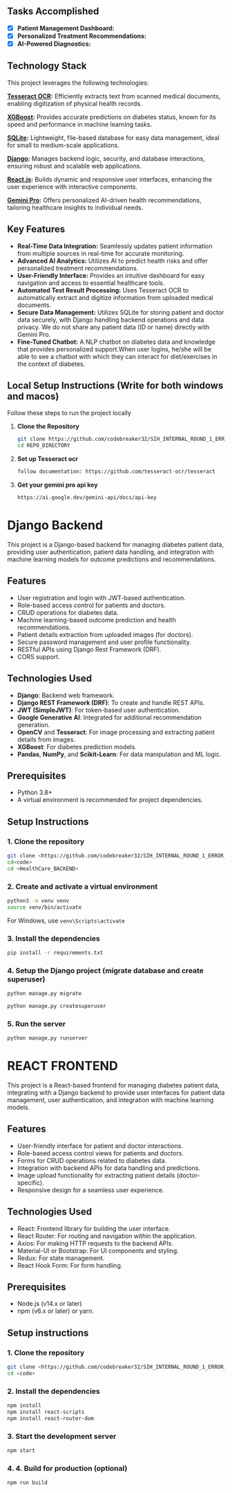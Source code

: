 ## Tasks Accomplished

- [x] **Patient Management Dashboard:**
- [x] **Personalized Treatment Recommendations:** 
- [x] **AI-Powered Diagnostics:**

## Technology Stack

This project leverages the following technologies:

**[Tesseract OCR](https://github.com/tesseract-ocr/tesseract):** Efficiently extracts text from scanned medical documents, enabling digitization of physical health records.

**[XGBoost](https://xgboost.readthedocs.io/):** Provides accurate predictions on diabetes status, known for its speed and performance in machine learning tasks.

**[SQLite](https://www.sqlite.org/index.html):** Lightweight, file-based database for easy data management, ideal for small to medium-scale applications.

**[Django](https://www.djangoproject.com/):** Manages backend logic, security, and database interactions, ensuring robust and scalable web applications.

**[React.js](https://reactjs.org/):** Builds dynamic and responsive user interfaces, enhancing the user experience with interactive components.

**[Gemini Pro](https://deepmind.google/technologies/gemini/pro/):** Offers personalized AI-driven health recommendations, tailoring healthcare insights to individual needs.


## Key Features

- **Real-Time Data Integration:** Seamlessly updates patient information from multiple sources in real-time for accurate monitoring.
- **Advanced AI Analytics:** Utilizes AI to predict health risks and offer personalized treatment recommendations.
- **User-Friendly Interface:** Provides an intuitive dashboard for easy navigation and access to essential healthcare tools.
- **Automated Test Result Processing:** Uses Tesseract OCR to automatically extract and digitize information from uploaded medical documents.
- **Secure Data Management:** Utilizes SQLite for storing patient and doctor data securely, with Django handling backend operations and data privacy. We do not share any patient data (ID or name) directly with Gemini Pro.
- **Fine-Tuned Chatbot:** A NLP chatbot on diabetes data and knowledge that provides personalized support.When user logins, he/she will be able to see a chatbot with which they can interact for diet/exercises in the context of diabetes.



## Local Setup Instructions (Write for both windows and macos)

Follow these steps to run the project locally

1. **Clone the Repository**
   ```bash
   git clone https://github.com/codebreaker32/SIH_INTERNAL_ROUND_1_ERROR_404_CHANGE_FOUND
   cd REPO_DIRECTORY
   ```
2. **Set up Tesseract ocr**
   ```bash
   follow documentation: https://github.com/tesseract-ocr/tesseract
   ```
3. **Get your gemini pro api key**
   ```bash
   https://ai.google.dev/gemini-api/docs/api-key
   ```
# Django Backend 

This project is a Django-based backend for managing diabetes patient data, providing user authentication, patient data handling, and integration with machine learning models for outcome predictions and recommendations.

## Features
- User registration and login with JWT-based authentication.
- Role-based access control for patients and doctors.
- CRUD operations for diabetes data.
- Machine learning-based outcome prediction and health recommendations.
- Patient details extraction from uploaded images (for doctors).
- Secure password management and user profile functionality.
- RESTful APIs using Django Rest Framework (DRF).
- CORS support.

## Technologies Used
- **Django**: Backend web framework.
- **Django REST Framework (DRF)**: To create and handle REST APIs.
- **JWT (SimpleJWT)**: For token-based user authentication.
- **Google Generative AI**: Integrated for additional recommendation generation.
- **OpenCV** and **Tesseract**: For image processing and extracting patient details from images.
- **XGBoost**: For diabetes prediction models.
- **Pandas**, **NumPy**, and **Scikit-Learn**: For data manipulation and ML logic. 
  
## Prerequisites

- Python 3.8+
- A virtual environment is recommended for project dependencies.

## Setup Instructions

### 1. Clone the repository
 ```bash
git clone <https://github.com/codebreaker32/SIH_INTERNAL_ROUND_1_ERROR_404_CHANGE_FOUND.git>
cd<code>
cd <HealthCare_BACKEND>
```

### 2. Create and activate a virtual environment
 ```bash
python3 -m venv venv
source venv/bin/activate
``` 
For Windows, use `venv\Scripts\activate`

### 3. Install the dependencies
 ```bash
pip install -r requirements.txt
```
### 4. Setup the Django project (migrate database and create superuser)
 ```bash
python manage.py migrate
```
 ```bash
python manage.py createsuperuser
```
### 5. Run the server
 ```bash
python manage.py runserver
```
# REACT FRONTEND 
This project is a React-based frontend for managing diabetes patient data, integrating with a Django backend to provide user interfaces for patient data management, user authentication, and integration with machine learning models.

## Features
- User-friendly interface for patient and doctor interactions.
- Role-based access control views for patients and doctors.
- Forms for CRUD operations related to diabetes data.
- Integration with backend APIs for data handling and predictions.
- Image upload functionality for extracting patient details (doctor-specific).
- Responsive design for a seamless user experience.

## Technologies Used
- React: Frontend library for building the user interface.
- React Router: For routing and navigation within the application.
- Axios: For making HTTP requests to the backend APIs.
- Material-UI or Bootstrap: For UI components and styling.
- Redux: For state management. 
- React Hook Form: For form handling.

## Prerequisites
- Node.js (v14.x or later)
- npm (v6.x or later) or yarn.

## Setup instructions 

### 1. Clone the repository 
```bash
git clone <https://github.com/codebreaker32/SIH_INTERNAL_ROUND_1_ERROR_404_CHANGE_FOUND.git>
cd <code>
```
### 2. Install the dependencies 
 ```bash
npm install
npm install react-scripts 
npm install react-router-dom
```
### 3. Start the development server
 ```bash
npm start
```
### 4. 4. Build for production (optional)
 ```bash
npm run build
```




 

